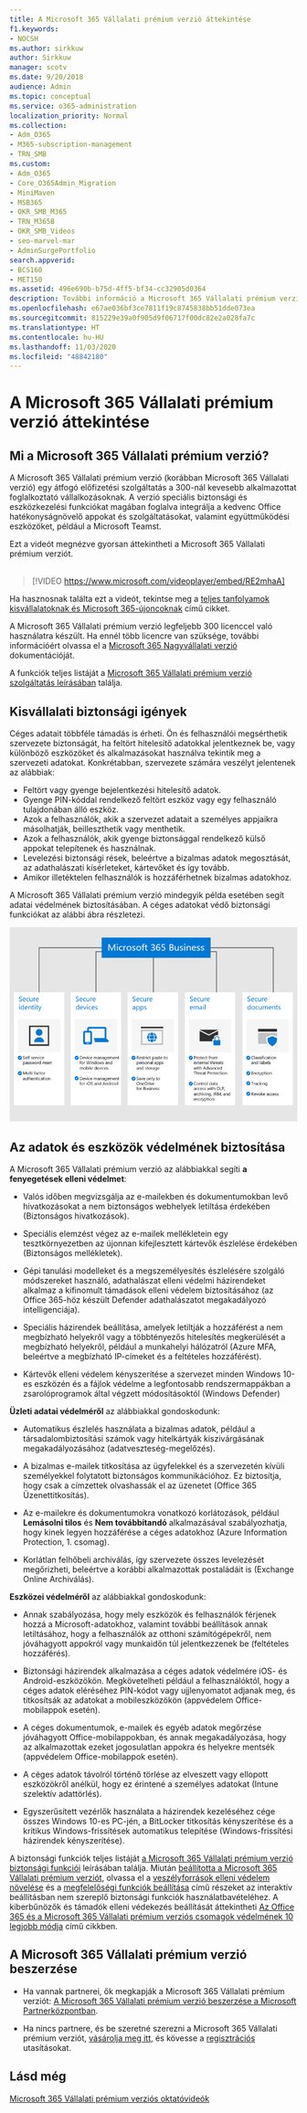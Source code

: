 ```yaml
---
title: A Microsoft 365 Vállalati prémium verzió áttekintése
f1.keywords:
- NOCSH
ms.author: sirkkuw
author: Sirkkuw
manager: scotv
ms.date: 9/20/2018
audience: Admin
ms.topic: conceptual
ms.service: o365-administration
localization_priority: Normal
ms.collection:
- Adm_O365
- M365-subscription-management
- TRN_SMB
ms.custom:
- Adm_O365
- Core_O365Admin_Migration
- MiniMaven
- MSB365
- OKR_SMB_M365
- TRN_M365B
- OKR_SMB_Videos
- seo-marvel-mar
- AdminSurgePortfolio
search.appverid:
- BCS160
- MET150
ms.assetid: 496e690b-b75d-4ff5-bf34-cc32905d0364
description: További információ a Microsoft 365 Vállalati prémium verzióról, az Office hatékonyságnövelő appjait és a kiberveszélyforrásokkal szembeni speciális védelmet tartalmazó előfizetési szolgáltatásról.
ms.openlocfilehash: e67ae036bf3ce7811f19c8745838bb51dde073ea
ms.sourcegitcommit: 815229e39a0f905d9f06717f00dc82e2a028fa7c
ms.translationtype: HT
ms.contentlocale: hu-HU
ms.lasthandoff: 11/03/2020
ms.locfileid: "48842180"
---
```

# <a name="overview-of-microsoft-365-business-premium"></a>A Microsoft 365 Vállalati prémium verzió áttekintése

## <a name="what-is-microsoft-365-business-premium"></a>Mi a Microsoft 365 Vállalati prémium verzió?

A Microsoft 365 Vállalati prémium verzió (korábban Microsoft 365 Vállalati verzió) egy átfogó előfizetési szolgáltatás a 300-nál kevesebb alkalmazottat foglalkoztató vállalkozásoknak. A verzió speciális biztonsági és eszközkezelési funkciókat magában foglalva integrálja a kedvenc Office hatékonyságnövelő appokat és szolgáltatásokat, valamint együttműködési eszközöket, például a Microsoft Teamst.

Ezt a videót megnézve gyorsan áttekintheti a Microsoft 365 Vállalati prémium verziót.<br><br>

> [!VIDEO https://www.microsoft.com/videoplayer/embed/RE2mhaA] 
  
Ha hasznosnak találta ezt a videót, tekintse meg a [teljes tanfolyamok kisvállalatoknak és Microsoft 365-újoncoknak](https://support.microsoft.com/office/6ab4bbcd-79cf-4000-a0bd-d42ce4d12816) című cikket. 

A Microsoft 365 Vállalati prémium verzió legfeljebb 300 licenccel való használatra készült. Ha ennél több licencre van szüksége, további információért olvassa el a [Microsoft 365 Nagyvállalati verzió](https://go.microsoft.com/fwlink/p/?linkid=860986) dokumentációját.

A funkciók teljes listáját a [Microsoft 365 Vállalati prémium verzió szolgáltatás leírásában](https://docs.microsoft.com/office365/servicedescriptions/microsoft-365-service-descriptions/microsoft-365-business-service-description) találja.
  
## <a name="small-business-security-needs"></a>Kisvállalati biztonsági igények

Céges adatait többféle támadás is érheti. Ön és felhasználói megsérthetik szervezete biztonságát, ha feltört hitelesítő adatokkal jelentkeznek be, vagy különböző eszközöket és alkalmazásokat használva tekintik meg a szervezeti adatokat. Konkrétabban, szervezete számára veszélyt jelentenek az alábbiak:

- Feltört vagy gyenge bejelentkezési hitelesítő adatok.
- Gyenge PIN-kóddal rendelkező feltört eszköz vagy egy felhasználó tulajdonában álló eszköz.
- Azok a felhasználók, akik a szervezet adatait a személyes appjaikra másolhatják, beilleszthetik vagy menthetik.
- Azok a felhasználók, akik gyenge biztonsággal rendelkező külső appokat telepítenek és használnak.
- Levelezési biztonsági rések, beleértve a bizalmas adatok megosztását, az adathalászati kísérleteket, kártevőket és így tovább.
- Amikor illetéktelen felhasználók is hozzáférhetnek bizalmas adatokhoz.

A Microsoft 365 Vállalati prémium verzió mindegyik példa esetében segít adatai védelmének biztosításában. A céges adatokat védő biztonsági funkciókat az alábbi ábra részletezi.

![Az ábrán látható, hogy miként védi cégét a Microsoft 365 Vállalati prémium verzió.](../media/m365businessvalueadd.png)

## <a name="how-your-data-and-devices-are-protected"></a>Az adatok és eszközök védelmének biztosítása

A Microsoft 365 Vállalati prémium verzió az alábbiakkal segíti **a fenyegetések elleni védelmet**:

- Valós időben megvizsgálja az e-mailekben és dokumentumokban levő hivatkozásokat a nem biztonságos webhelyek letiltása érdekében (Biztonságos hivatkozások).

- Speciális elemzést végez az e-mailek mellékletein egy tesztkörnyezetben az újonnan kifejlesztett kártevők észlelése érdekében (Biztonságos mellékletek). 

- Gépi tanulási modelleket és a megszemélyesítés észlelésére szolgáló módszereket használó, adathalászat elleni védelmi házirendeket alkalmaz a kifinomult támadások elleni védelem biztosításához (az Office 365-höz készült Defender adathalászatot megakadályozó intelligenciája). 

- Speciális házirendek beállítása, amelyek letiltják a hozzáférést a nem megbízható helyekről vagy a többtényezős hitelesítés megkerülését a megbízható helyekről, például a munkahelyi hálózatról (Azure MFA, beleértve a megbízható IP-címeket és a feltételes hozzáférést). 

- Kártevők elleni védelem kényszerítése a szervezet minden Windows 10-es eszközén és a fájlok védelme a legfontosabb rendszermappákban a zsarolóprogramok által végzett módosításoktól (Windows Defender)

**Üzleti adatai védelméről** az alábbiakkal gondoskodunk:

- Automatikus észlelés használata a bizalmas adatok, például a társadalombiztosítási számok vagy hitelkártyák kiszivárgásának megakadályozásához (adatveszteség-megelőzés). 

- A bizalmas e-mailek titkosítása az ügyfelekkel és a szervezetén kívüli személyekkel folytatott biztonságos kommunikációhoz. Ez biztosítja, hogy csak a címzettek olvashassák el az üzenetet (Office 365 Üzenettitkosítás).

- Az e-mailekre és dokumentumokra vonatkozó korlátozások, például **Lemásolni tilos** és **Nem továbbítandó** alkalmazásával szabályozhatja, hogy kinek legyen hozzáférése a céges adatokhoz (Azure Information Protection, 1. csomag).

- Korlátlan felhőbeli archiválás, így szervezete összes levelezését megőrizheti, beleértve a korábbi alkalmazottak postaládáit is (Exchange Online Archiválás).

**Eszközei védelméről** az alábbiakkal gondoskodunk:

- Annak szabályozása, hogy mely eszközök és felhasználók férjenek hozzá a Microsoft-adatokhoz, valamint további beállítások annak letiltásához, hogy a felhasználók az otthoni számítógépekről, nem jóváhagyott appokról vagy munkaidőn túl jelentkezzenek be (feltételes hozzáférés).

- Biztonsági házirendek alkalmazása a céges adatok védelmére iOS- és Android-eszközökön. Megkövetelheti például a felhasználóktól, hogy a céges adatok eléréséhez PIN-kódot vagy ujjlenyomatot adjanak meg, és titkosítsák az adatokat a mobileszközökön (appvédelem Office-mobilappok esetén).

- A céges dokumentumok, e-mailek és egyéb adatok megőrzése jóváhagyott Office-mobilappokban, és annak megakadályozása, hogy az alkalmazottak ezeket jogosulatlan appokra és helyekre mentsék (appvédelem Office-mobilappok esetén).

- A céges adatok távolról történő törlése az elveszett vagy ellopott eszközökről anélkül, hogy ez érintené a személyes adatokat (Intune szelektív adattörlés).

- Egyszerűsített vezérlők használata a házirendek kezeléséhez cége összes Windows 10-es PC-jén, a BitLocker titkosítás kényszerítése és a kritikus Windows-frissítések automatikus telepítése (Windows-frissítési házirendek kényszerítése).

A biztonsági funkciók teljes listáját [a Microsoft 365 Vállalati prémium verzió biztonsági funkciói](security-features.md) leírásában találja. Miután [beállította a Microsoft 365 Vállalati prémium verziót](set-up.md), olvassa el a [veszélyforrások elleni védelem növelése](increase-threat-protection.md) és a [megfelelőségi funkciók beállítása](set-up-compliance.md) című részeket az interaktív beállításban nem szereplő biztonsági funkciók használatbavételéhez. A kiberbűnözők és támadók elleni védekezés beállítását áttekintheti [Az Office 365 és a Microsoft 365 Vállalati prémium verziós csomagok védelmének 10 legjobb módja](https://docs.microsoft.com/office365/admin/security-and-compliance/secure-your-business-data) című cikkben.

## <a name="get-microsoft-365-business-premium"></a>A Microsoft 365 Vállalati prémium verzió beszerzése

- Ha vannak partnerei, ők megkapják a Microsoft 365 Vállalati prémium verziót: [A Microsoft 365 Vállalati prémium verzió beszerzése a Microsoft Partnerközpontban](get-microsoft-365-business.md).

- Ha nincs partnere, és be szeretné szerezni a Microsoft 365 Vállalati prémium verziót, [vásárolja meg itt,](https://www.microsoft.com/microsoft-365/business) és kövesse a [regisztrációs](sign-up.md) utasításokat.

## <a name="see-also"></a>Lásd még

[Microsoft 365 Vállalati prémium verziós oktatóvideók](https://support.microsoft.com/office/6ab4bbcd-79cf-4000-a0bd-d42ce4d12816)
